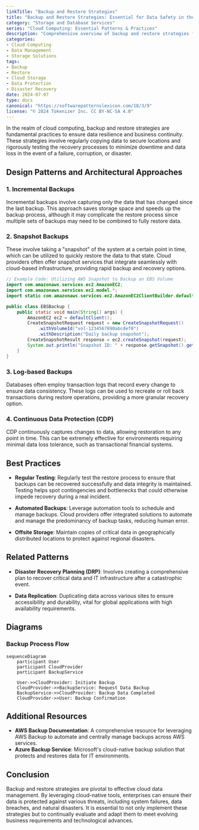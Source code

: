 ```yaml
---
linkTitle: "Backup and Restore Strategies"
title: "Backup and Restore Strategies: Essential for Data Safety in the Cloud"
category: "Storage and Database Services"
series: "Cloud Computing: Essential Patterns & Practices"
description: "Comprehensive overview of backup and restore strategies for cloud data management, emphasizing the importance of regular backups and restore testing processes."
categories:
- Cloud Computing
- Data Management
- Storage Solutions
tags:
- Backup
- Restore
- Cloud Storage
- Data Protection
- Disaster Recovery
date: 2024-07-07
type: docs
canonical: "https://softwarepatternslexicon.com/18/3/9"
license: "© 2024 Tokenizer Inc. CC BY-NC-SA 4.0"
---
```



In the realm of cloud computing, backup and restore strategies are fundamental practices to ensure data resilience and business continuity. These strategies involve regularly copying data to secure locations and rigorously testing the recovery processes to minimize downtime and data loss in the event of a failure, corruption, or disaster.

## Design Patterns and Architectural Approaches

### 1. **Incremental Backups**
Incremental backups involve capturing only the data that has changed since the last backup. This approach saves storage space and speeds up the backup process, although it may complicate the restore process since multiple sets of backups may need to be combined to fully restore data.

### 2. **Snapshot Backups**
These involve taking a "snapshot" of the system at a certain point in time, which can be utilized to quickly restore the data to that state. Cloud providers often offer snapshot services that integrate seamlessly with cloud-based infrastructure, providing rapid backup and recovery options.

```java
// Example Code: Utilizing AWS Snapshot to Backup an EBS Volume
import com.amazonaws.services.ec2.AmazonEC2;
import com.amazonaws.services.ec2.model.*;
import static com.amazonaws.services.ec2.AmazonEC2ClientBuilder.defaultClient;

public class EBSBackup {
    public static void main(String[] args) {
        AmazonEC2 ec2 = defaultClient();
        CreateSnapshotRequest request = new CreateSnapshotRequest()
            .withVolumeId("vol-1234567890abcdef0")
            .withDescription("Daily backup snapshot");
        CreateSnapshotResult response = ec2.createSnapshot(request);
        System.out.println("Snapshot ID: " + response.getSnapshot().getSnapshotId());
    }
}
```

### 3. **Log-based Backups**
Databases often employ transaction logs that record every change to ensure data consistency. These logs can be used to recreate or roll back transactions during restore operations, providing a more granular recovery option.

### 4. **Continuous Data Protection (CDP)**
CDP continuously captures changes to data, allowing restoration to any point in time. This can be extremely effective for environments requiring minimal data loss tolerance, such as transactional financial systems.

## Best Practices

- **Regular Testing**: Regularly test the restore process to ensure that backups can be recovered successfully and data integrity is maintained. Testing helps spot contingencies and bottlenecks that could otherwise impede recovery during a real incident.

- **Automated Backups**: Leverage automation tools to schedule and manage backups. Cloud providers offer integrated solutions to automate and manage the predominancy of backup tasks, reducing human error.

- **Offsite Storage**: Maintain copies of critical data in geographically distributed locations to protect against regional disasters.

## Related Patterns

- **Disaster Recovery Planning (DRP)**: Involves creating a comprehensive plan to recover critical data and IT infrastructure after a catastrophic event.

- **Data Replication**: Duplicating data across various sites to ensure accessibility and durability, vital for global applications with high availability requirements.

## Diagrams

### Backup Process Flow

```mermaid
sequenceDiagram
    participant User
    participant CloudProvider
    participant BackupService

    User->>CloudProvider: Initiate Backup
    CloudProvider->>BackupService: Request Data Backup
    BackupService->>CloudProvider: Backup Data Completed
    CloudProvider->>User: Backup Confirmation
```

## Additional Resources

- **AWS Backup Documentation**: A comprehensive resource for leveraging AWS Backup to automate and centrally manage backups across AWS services.
- **Azure Backup Service**: Microsoft's cloud-native backup solution that protects and restores data for IT environments.

## Conclusion

Backup and restore strategies are pivotal to effective cloud data management. By leveraging cloud-native tools, enterprises can ensure their data is protected against various threats, including system failures, data breaches, and natural disasters. It is essential to not only implement these strategies but to continually evaluate and adapt them to meet evolving business requirements and technological advances.
